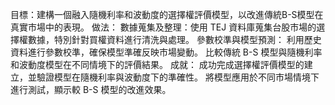 目標：建構一個融入隨機利率和波動度的選擇權評價模型，以改進傳統B-S模型在真實市場中的表現。
做法：
數據蒐集及整理：使用 TEJ 資料庫蒐集台股市場的選擇權數據，特別針對買權資料進行清洗與處理。
參數校準與模型預測：
利用歷史資料進行參數校準，確保模型準確反映市場變動。
比較傳統 B-S 模型與隨機利率和波動度模型在不同情境下的評價結果。
成就：
成功完成選擇權評價模型的建立，並驗證模型在隨機利率與波動度下的準確性。
將模型應用於不同市場情境下進行測試，顯示較 B-S 模型的改進效果。

